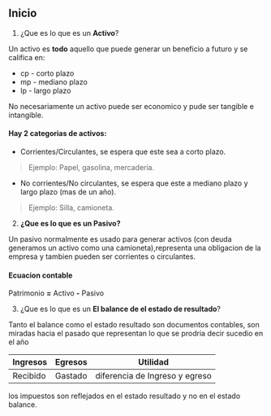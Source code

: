 ## **Inicio**

1. ¿Que es lo que es un **Activo**?

Un activo es **todo** aquello que puede generar un beneficio a futuro y se califica en:

- cp - corto plazo
- mp - mediano plazo
- lp - largo plazo

No necesariamente un activo puede ser economico y pude ser tangible e intangible.

#### Hay 2 categorias de activos:

- Corrientes/Circulantes, se espera que este sea a corto plazo.

> Ejemplo: Papel, gasolina, mercaderia.

- No corrientes/No circulantes, se espera que este a mediano plazo y largo plazo (mas de un año).

> Ejemplo: Silla, camioneta.

2. **¿Que es lo que es un **Pasivo**?**

Un pasivo normalmente es usado para generar activos (con deuda generamos un activo como una camioneta),representa una obligacion de la empresa y tambien pueden ser corrientes o circulantes.

#### Ecuacion contable

Patrimonio **=** Activo **-** Pasivo

3. ¿Que es lo que es un **El balance de el estado de resultado**?

Tanto el balance como el estado resultado son documentos contables, son miradas hacia el pasado que representan lo que se prodria decir sucedio en el año

| Ingresos | Egresos | Utilidad |
| ---- |---- | --- |
| Recibido | Gastado | diferencia de Ingreso y egreso |

los impuestos son reflejados en el estado resultado y no en el estado balance.
